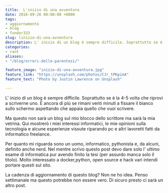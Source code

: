 ```yaml
---
title:  L'inizio di una avventura
date: 2016-09-26 00:00:00 +0000
tags:
- aggiornamento
- blog
- fundor333
slug: linizio-di-una-avventura
description: L' inizio di un blog è sempre difficile. Soprattutto se è la 4-5 volta che riprovi a scriverne uno
categories:
- rant
aliases:
- "/blog/orrori-delle-parentesi/"

feature_image: "inizio-di-una-avventura.jpg"
feature_link: "https://unsplash.com/photos/CJr_tPKpieA"
feature_text: "Photo by Justin Lawrence on Unsplash"

---
```


L' inizio di un blog è sempre difficile. Soprattutto se è la 4-5 volta
che riprovi a scriverne uno. E ancora di più se rimani venti minuti a
fissare il bianco sullo schermo aspettando che appaia quello che vuoi
scrivere.

Ma questo non sarà un blog sul mio blocco dello scrittore ma sarà la mia
vetrina. Qui mostrerò i miei interessi informatici, le mie opinioni
sulla tecnologia e alcune esperienze vissute riparando pc e altri
lavoretti fatti da informatico freelance.

Per quanto mi riguarda sono un uomo, informatico, pythonista e, da
alcuni, definito anche nerd. Nel mentre scrivo questo post devo dare
solo l' ultimo esame di informatica pur avendo finito la tesi (per
assurdo manca solo il titolo). Molto interessato a docker,python, open
source e hack vari intendi portare questi sul sito.

La cadenza di aggiornamento di questo blog? Non ne ho idea. Penso
settimanale ma questo potrebbe non essere vero. Di sicuro presto ci sarà
un altro post.
